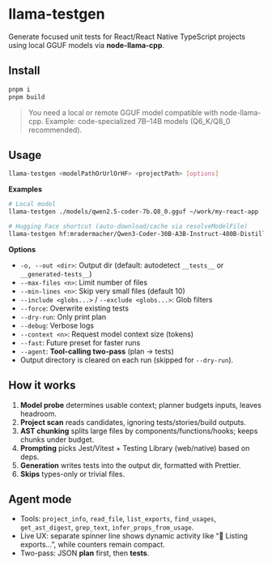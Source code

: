 # llama-testgen

Generate focused unit tests for React/React Native TypeScript projects using local GGUF models via **node-llama-cpp**.

## Install
```bash
pnpm i
pnpm build
```

> You need a local or remote GGUF model compatible with node-llama-cpp. Example: code-specialized 7B–14B models (Q6_K/Q8_0 recommended).

## Usage
```bash
llama-testgen <modelPathOrUrlOrHF> <projectPath> [options]
```

**Examples**
```bash
# Local model
llama-testgen ./models/qwen2.5-coder-7b.Q8_0.gguf ~/work/my-react-app

# Hugging Face shortcut (auto-download/cache via resolveModelFile)
llama-testgen hf:mradermacher/Qwen3-Coder-30B-A3B-Instruct-480B-Distill-V2-Fp32-GGUF:Q3_K_M ./my-rn-app --agent
```

**Options**
- `-o, --out <dir>`: Output dir (default: autodetect `__tests__` or `__generated-tests__`)
- `--max-files <n>`: Limit number of files
- `--min-lines <n>`: Skip very small files (default 10)
- `--include <globs...>` / `--exclude <globs...>`: Glob filters
- `--force`: Overwrite existing tests
- `--dry-run`: Only print plan
- `--debug`: Verbose logs
- `--context <n>`: Request model context size (tokens)
- `--fast`: Future preset for faster runs
- `--agent`: **Tool-calling two-pass** (plan → tests)
- Output directory is cleared on each run (skipped for `--dry-run`).

## How it works
1. **Model probe** determines usable context; planner budgets inputs, leaves headroom.
2. **Project scan** reads candidates, ignoring tests/stories/build outputs.
3. **AST chunking** splits large files by components/functions/hooks; keeps chunks under budget.
4. **Prompting** picks Jest/Vitest + Testing Library (web/native) based on deps.
5. **Generation** writes tests into the output dir, formatted with Prettier.
6. **Skips** types-only or trivial files.

## Agent mode
- Tools: `project_info`, `read_file`, `list_exports`, `find_usages`, `get_ast_digest`, `grep_text`, `infer_props_from_usage`.
- Live UX: separate spinner line shows dynamic activity like “📜  Listing exports…”, while counters remain compact.
- Two-pass: JSON **plan** first, then **tests**.
